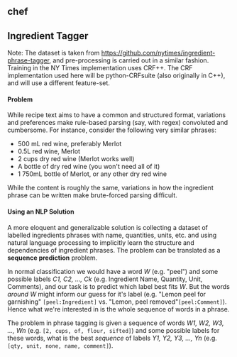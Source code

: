 chef
----------

## Ingredient Tagger

Note: The dataset is taken from https://github.com/nytimes/ingredient-phrase-tagger, and pre-processing is carried out in a similar fashion. Training in the NY Times implementation uses CRF++. The CRF implementation used here will be python-CRFsuite (also originally in C++), and will use a different feature-set.

#### Problem

While recipe text aims to have a common and structured format, variations and preferences make rule-based parsing (say, with regex) convoluted and cumbersome. For instance, consider the following very similar phrases:

* 500 mL red wine, preferably Merlot
* 0.5L red wine, Merlot
* 2 cups dry red wine (Merlot works well)
* A bottle of dry red wine (you won't need all of it)
* 1 750mL bottle of Merlot, or any other dry red wine

While the content is roughly the same, variations in how the ingredient phrase can be written make brute-forced parsing difficult.

#### Using an NLP Solution

A more eloquent and generalizable solution is collecting a dataset of labelled ingredients phrases with name, quantities, units, etc. and using natural language processing to implicitly learn the structure and dependencies of ingredient phrases. The problem can be translated as a **sequence prediction** problem.

In normal classification we would have a word *W* (e.g. "peel") and some possible labels *C1, C2, ..., Ck* (e.g. Ingredient Name, Quantity, Unit, Comments), and our task is to predict which label best fits *W*. But the words *around* *W* might inform our guess for it's label (e.g. "Lemon peel for garnishing" `[peel:Ingredient]` vs. "Lemon, peel removed"`[peel:Comment]`). Hence what we're interested in is the whole sequence of words in a phrase.

The problem in phrase tagging is given a sequence of words *W1, W2, W3, ..., Wn* (e.g. `[2, cups, of, flour, sifted]`) and some possible labels for these words, what is the best *sequence* of labels *Y1, Y2, Y3, ..., Yn* (e.g. `[qty, unit, none, name, comment]`).
